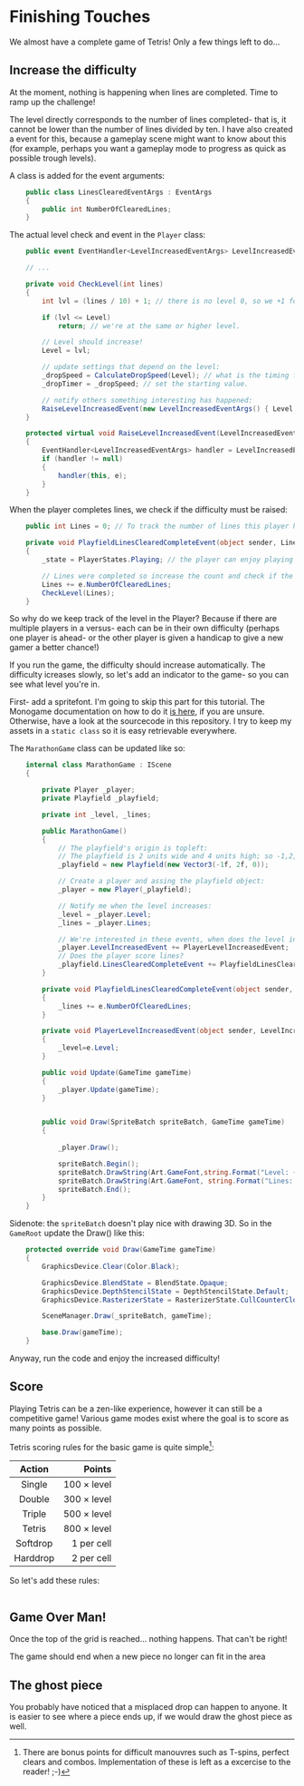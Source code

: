 # Finishing Touches
We almost have a complete game of Tetris! Only a few things left to do...

## Increase the difficulty
At the moment, nothing is happening when lines are completed. Time to ramp up the challenge!

The level directly corresponds to the number of lines completed- that is, it cannot be lower than the number of lines divided by ten. I have also created a event for this, because a gameplay scene might want to know about this (for example, perhaps you want a gameplay mode to progress as quick as possible trough levels).

A class is added for the event arguments:
```csharp
    public class LinesClearedEventArgs : EventArgs
    {
        public int NumberOfClearedLines;
    }
```

The actual level check and event in the `Player` class:
```csharp
    public event EventHandler<LevelIncreasedEventArgs> LevelIncreasedEvent;

    // ...

    private void CheckLevel(int lines)
    {
        int lvl = (lines / 10) + 1; // there is no level 0, so we +1 for this.

        if (lvl <= Level)
            return; // we're at the same or higher level.

        // Level should increase!
        Level = lvl;

        // update settings that depend on the level:
        _dropSpeed = CalculateDropSpeed(Level); // what is the timing for the current level?
        _dropTimer = _dropSpeed; // set the starting value. 

        // notify others something interesting has happened:
        RaiseLevelIncreasedEvent(new LevelIncreasedEventArgs() { Level = lvl });
    }

    protected virtual void RaiseLevelIncreasedEvent(LevelIncreasedEventArgs e)
    {
        EventHandler<LevelIncreasedEventArgs> handler = LevelIncreasedEvent;
        if (handler != null)
        {
            handler(this, e);
        }
    }
```

When the player completes lines, we check if the difficulty must be raised:
```csharp
    public int Lines = 0; // To track the number of lines this player has completed

    private void PlayfieldLinesClearedCompleteEvent(object sender, LinesClearedEventArgs e)
    {
        _state = PlayerStates.Playing; // the player can enjoy playing again!

        // Lines were completed so increase the count and check if the difficulty must be increased:
        Lines += e.NumberOfClearedLines;
        CheckLevel(Lines);
    }
```

So why do we keep track of the level in the Player? Because if there are multiple players in a versus- each can be in their own difficulty (perhaps one player is ahead- or the other player is given a handicap to give a new gamer a better chance!)

If you run the game, the difficulty should increase automatically. The difficulty icreases slowly, so let's add an indicator to the game- so you can see what level you're in.

First- add a spritefont. I'm going to skip this part for this tutorial. The Monogame documentation on how to do it [is here](https://docs.monogame.net/articles/getting_to_know/howto/graphics/HowTo_Draw_Text.html), if you are unsure. Otherwise, have a look at the sourcecode in this repository. I try to keep my assets in a `static class` so it is easy retrievable everywhere. 

The `MarathonGame` class can be updated like so:
```csharp
    internal class MarathonGame : IScene
    {

        private Player _player;
        private Playfield _playfield;

        private int _level, _lines;

        public MarathonGame()
        {
            // The playfield's origin is topleft:
            // The playfield is 2 units wide and 4 units high; so -1,2,0 puts the playfield in the center of our view. 
            _playfield = new Playfield(new Vector3(-1f, 2f, 0));

            // Create a player and assing the playfield object:
            _player = new Player(_playfield);

            // Notify me when the level increases:
            _level = _player.Level;
            _lines = _player.Lines;

            // We're interested in these events, when does the level increase? 
            _player.LevelIncreasedEvent += PlayerLevelIncreasedEvent;
            // Does the player score lines?
            _playfield.LinesClearedCompleteEvent += PlayfieldLinesClearedCompleteEvent;
        }

        private void PlayfieldLinesClearedCompleteEvent(object sender, LinesClearedEventArgs e)
        {
            _lines += e.NumberOfClearedLines;
        }

        private void PlayerLevelIncreasedEvent(object sender, LevelIncreasedEventArgs e)
        {
            _level=e.Level;
        }

        public void Update(GameTime gameTime)
        {
            _player.Update(gameTime);
        }


        public void Draw(SpriteBatch spriteBatch, GameTime gameTime)
        {
            
            _player.Draw();

            spriteBatch.Begin();
            spriteBatch.DrawString(Art.GameFont,string.Format("Level: {0}", _level.ToString("00")), new Vector2(100,100),Color.White);
            spriteBatch.DrawString(Art.GameFont, string.Format("Lines: {0}", _lines.ToString("000")), new Vector2(100, 135), Color.White);
            spriteBatch.End();
        }
    }
```

Sidenote: the `spriteBatch` doesn't play nice with drawing 3D. So in the `GameRoot` update the Draw() like this:
```csharp
    protected override void Draw(GameTime gameTime)
    {
        GraphicsDevice.Clear(Color.Black);

        GraphicsDevice.BlendState = BlendState.Opaque;
        GraphicsDevice.DepthStencilState = DepthStencilState.Default;
        GraphicsDevice.RasterizerState = RasterizerState.CullCounterClockwise;

        SceneManager.Draw(_spriteBatch, gameTime);

        base.Draw(gameTime);
    }
```

Anyway, run the code and enjoy the increased difficulty!

## Score
Playing Tetris can be a zen-like experience, however it can still be a competitive game! Various game modes exist where the goal is to score as many points as possible.

Tetris scoring rules for the basic game is quite simple[^1]:

|Action|	Points|
|:------:|---------:|
|Single|	100 × level|
|Double|	300 × level|
|Triple|	500 × level|
|Tetris|	800 × level|
|Softdrop| 1 per cell|
|Harddrop| 2 per cell|

So let's add these rules:
```csharp

```

[^1]: There are bonus points for difficult manouvres such as T-spins, perfect clears and combos. Implementation of these is left as a excercise to the reader! ;-)

## Game Over Man!
Once the top of the grid is reached... nothing happens. That can't be right!

The game should end when a new piece no longer can fit in the area

## The ghost piece
You probably have noticed that a misplaced drop can happen to anyone. It is easier to see where a piece ends up, if we would draw the ghost piece as well.


